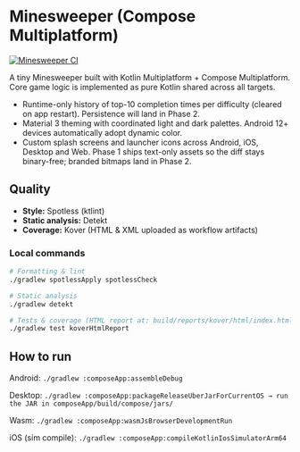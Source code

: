 # Minesweeper (Compose Multiplatform)

[![Minesweeper CI](https://github.com/pekomon/Compose-Multiplatform-Projects/actions/workflows/minesweeper-ci.yml/badge.svg)](https://github.com/pekomon/Compose-Multiplatform-Projects/actions/workflows/minesweeper-ci.yml)

A tiny Minesweeper built with Kotlin Multiplatform + Compose Multiplatform.
Core game logic is implemented as pure Kotlin shared across all targets.
- Runtime-only history of top-10 completion times per difficulty (cleared on app restart). Persistence will land in Phase 2.
- Material 3 theming with coordinated light and dark palettes. Android 12+ devices automatically adopt dynamic color.
- Custom splash screens and launcher icons across Android, iOS, Desktop and Web. Phase 1 ships text-only assets so the diff stays
  binary-free; branded bitmaps land in Phase 2.

## Quality
- **Style:** Spotless (ktlint)
- **Static analysis:** Detekt
- **Coverage:** Kover (HTML & XML uploaded as workflow artifacts)

### Local commands
```bash
# Formatting & lint
./gradlew spotlessApply spotlessCheck

# Static analysis
./gradlew detekt

# Tests & coverage (HTML report at: build/reports/kover/html/index.html)
./gradlew test koverHtmlReport
```


## How to run

Android: `./gradlew :composeApp:assembleDebug`

Desktop: `./gradlew :composeApp:packageReleaseUberJarForCurrentOS → run the JAR in composeApp/build/compose/jars/`

Wasm: `./gradlew :composeApp:wasmJsBrowserDevelopmentRun`

iOS (sim compile): `./gradlew :composeApp:compileKotlinIosSimulatorArm64`



